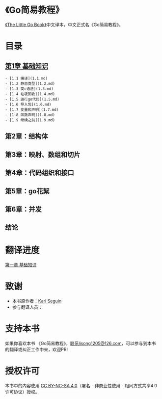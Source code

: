 《Go简易教程》
===================

[《The Little Go Book》](https://github.com/karlseguin/the-little-go-book)中文译本，中文正式名《Go简易教程》。

# 目录

## [第1章 基础知识](1.0.md)
    - [1.1 编译](1.1.md)
    - [1.2 静态类型](1.2.md)
    - [1.3 类c语法](1.3.md)
    - [1.4 垃圾回收](1.4.md)
    - [1.5 运行go代码](1.5.md)
    - [1.6 导入包](1.6.md)
    - [1.7 变量和声明](1.7.md)
    - [1.8 函数声明](1.8.md)
    - [1.9 继续之前](1.9.md)
## 第2章：结构体

## 第3章：映射、数组和切片

## 第4章：代码组织和接口

## 第5章：go花絮

## 第6章：并发

## 结论

# 翻译进度

[第一章 基础知识](1.md)

# 致谢

- 本书原作者：[Karl Seguin](http://openmymind.net/)
- 参与翻译人员：
        

# 支持本书

如果你喜欢本书 《Go简易教程》，联系lisong1205@126.com，可以参与到本书的翻译或纠正工作中来，欢迎PR!

# 授权许可

本书中的内容使用 [CC BY-NC-SA 4.0](http://creativecommons.org/licenses/by-nc-sa/4.0/)（署名 - 非商业性使用 - 相同方式共享4.0许可协议）授权。
